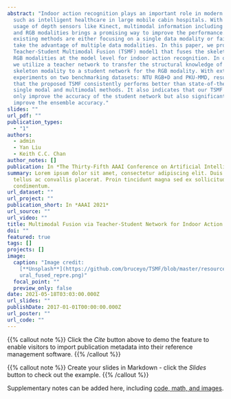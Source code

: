 ```yaml
---
abstract: "Indoor action recognition plays an important role in modern society,
  such as intelligent healthcare in large mobile cabin hospitals. With the wide
  usage of depth sensors like Kinect, multimodal information including skeleton
  and RGB modalities brings a promising way to improve the performance. However,
  existing methods are either focusing on a single data modality or failed to
  take the advantage of multiple data modalities. In this paper, we propose a
  Teacher-Student Multimodal Fusion (TSMF) model1 that fuses the skeleton and
  RGB modalities at the model level for indoor action recognition. In our TSMF,
  we utilize a teacher network to transfer the structural knowledge of the
  skeleton modality to a student network for the RGB modality. With extensive
  experiments on two benchmarking datasets: NTU RGB+D and PKU-MMD, results show
  that the proposed TSMF consistently performs better than state-of-the-art
  single modal and multimodal methods. It also indicates that our TSMF could not
  only improve the accuracy of the student network but also significantly
  improve the ensemble accuracy."
slides: ""
url_pdf: ""
publication_types:
  - "1"
authors:
  - admin
  - Yan Liu
  - Keith C.C. Chan
author_notes: []
publication: In *The Thirty-Fifth AAAI Conference on Artificial Intelligence*
summary: Lorem ipsum dolor sit amet, consectetur adipiscing elit. Duis posuere
  tellus ac convallis placerat. Proin tincidunt magna sed ex sollicitudin
  condimentum.
url_dataset: ""
url_project: ""
publication_short: In *AAAI 2021*
url_source: ""
url_video: ""
title: Multimodal Fusion via Teacher-Student Network for Indoor Action Recognition
doi: ""
featured: true
tags: []
projects: []
image:
  caption: "Image credit:
    [**Unsplash**](https://github.com/bruceyo/TSMF/blob/master/resource/info/ne\
    ural_fused_repre.png)"
  focal_point: ""
  preview_only: false
date: 2021-05-18T03:03:00.000Z
url_slides: ""
publishDate: 2017-01-01T00:00:00.000Z
url_poster: ""
url_code: ""
---
```


{{% callout note %}}
Click the _Cite_ button above to demo the feature to enable visitors to import publication metadata into their reference management software.
{{% /callout %}}

{{% callout note %}}
Create your slides in Markdown - click the _Slides_ button to check out the example.
{{% /callout %}}

Supplementary notes can be added here, including [code, math, and images](https://wowchemy.com/docs/writing-markdown-latex/).
